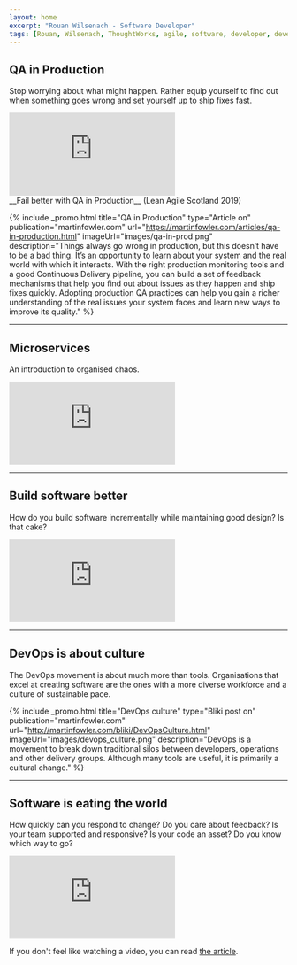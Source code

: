 ```yaml
---
layout: home
excerpt: "Rouan Wilsenach - Software Developer"
tags: [Rouan, Wilsenach, ThoughtWorks, agile, software, developer, development, continuous, delivery]
---
```


## QA in Production

Stop worrying about what might happen. Rather equip yourself to find out  when something goes wrong and set yourself up to ship fixes fast.

<div class='embed-container'><iframe src='https://player.vimeo.com/video/373227610' frameborder='0' webkitAllowFullScreen mozallowfullscreen allowFullScreen></iframe></div>
__Fail better with QA in Production__ (Lean Agile Scotland 2019)

{% include _promo.html title="QA in Production" type="Article on" publication="martinfowler.com" url="https://martinfowler.com/articles/qa-in-production.html" imageUrl="images/qa-in-prod.png" description="Things always go wrong in production, but this doesn’t have to be a bad thing. It’s an opportunity to learn about your system and the real world with which it interacts. With the right production monitoring tools and a good Continuous Delivery pipeline, you can build a set of feedback mechanisms that help you find out about issues as they happen and ship fixes quickly. Adopting production QA practices can help you gain a richer understanding of the real issues your system faces and learn new ways to improve its quality." %}

---

## Microservices

An introduction to organised chaos.

<div class='embed-container'><iframe src='https://www.youtube.com/embed/gQYFlL53qeU' frameborder='0' allowfullscreen></iframe></div>

- - -

## Build software better

How do you build software incrementally while maintaining good design? Is that cake?

<div class='embed-container'><iframe src='https://www.youtube.com/embed/30sYOHSh3LY' frameborder='0' allowfullscreen></iframe></div>

- - -

## DevOps is about culture

The DevOps movement is about much more than tools. Organisations that excel at creating software are the ones with a more diverse workforce and a culture of sustainable pace.

{% include _promo.html title="DevOps culture" type="Bliki post on" publication="martinfowler.com" url="http://martinfowler.com/bliki/DevOpsCulture.html" imageUrl="images/devops_culture.png" description="DevOps is a movement to break down traditional silos between developers, operations and other delivery groups. Although many tools are useful, it is primarily a cultural change." %}

- - -

## Software is eating the world

How quickly can you respond to change? Do you care about feedback? Is your team supported and responsive? Is your code an asset? Do you know which way to go?

<div class='embed-container'><iframe src='https://www.youtube.com/embed/yBAhKK3_1j8' frameborder='0' allowfullscreen></iframe></div>

If you don't feel like watching a video, you can read [the article](http://www.thoughtworks.com/insights/blog/four-attributes-agile-business).

